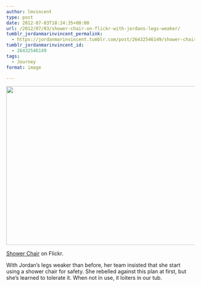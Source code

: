 ```yaml
---
author: lmvincent
type: post
date: 2012-07-03T18:24:35+00:00
url: /2012/07/03/shower-chair-on-flickr-with-jordans-legs-weaker/
tumblr_jordanmarinvincent_permalink:
  - https://jordanmarinvincent.tumblr.com/post/26432546149/shower-chair-on-flickr-with-jordans-legs-weaker
tumblr_jordanmarinvincent_id:
  - 26432546149
tags:
  - Journey
format: image

---
```

<img loading="lazy" src="https://jordansjourney.files.wordpress.com/2012/07/tumblr_m6lkh0ul251rn5v6ko1_1280.jpg" alt="" width="640" height="425" class="alignnone size-full wp-image-142" />

<a href="https://www.flickr.com/photos/larryvincent/7495916978/" title="Shower Chair" target="_blank" rel="noopener">Shower Chair</a> on Flickr.

With Jordan&rsquo;s legs weaker than before, her team insisted that she start using a shower chair for safety. She rebelled against this plan at first, but she&rsquo;s learned to tolerate it. When not in use, it loiters in our tub.
